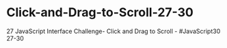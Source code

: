# Click-and-Drag-to-Scroll-27-30
27 JavaScript Interface Challenge- Click and Drag to Scroll - #JavaScript30 27-30
